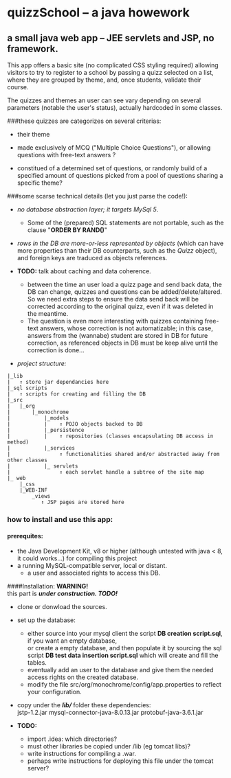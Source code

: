# quizzSchool – a java howework
## a small java web app – JEE servlets and JSP, no framework.

This app offers a basic site (no complicated CSS styling required) allowing visitors to try to register to a school by passing a quizz selected on a list, where they are grouped by theme, and, once students, validate their course.

The quizzes and themes an user can see vary depending on several parameters (notable the user's status), actually hardcoded in some classes.


###these quizzes are categorizes on several criterias:
* their theme

* made exclusively of MCQ ("Multiple Choice Questions"),
or allowing questions with free-text answers ?

* constitued of a determined set of questions, or randomly build of a specified amount of questions picked from a pool of questions sharing a specific theme?


###some scarse technical details (let you just parse the code!):
- *no database abstraction layer; it targets MySql 5*.
  * Some of the (prepared) SQL statements are  not portable, such as the clause "**ORDER BY RAND()**"

- *rows in the DB are more-or-less represented by objects* (which can have more properties than their DB counterparts, such as the *Quizz* object),
 and foreign keys are traduced as objects references.

- **TODO:** talk about caching and data coherence.
    * between the time an user load a quizz page and send back data, the DB can change, quizzes and questions can be added/delete/altered. So we need extra steps to ensure the data send back will be corrected according to the original quizz, even if it was deleted in the meantime.  
    * The question is even more interesting with quizzes containing free-text answers, whose correction is not automatizable; in this case, answers from the (wannabe) student are stored in DB for future correction, as referenced objects in DB must be keep alive until the correction is done...
    
- *project structure:*
```
|_lib
|   ↑ store jar dependancies here
|_sql scripts
|   ↑ scripts for creating and filling the DB
|_src
|   |_org
|       |_monochrome
|           |_models
|           |    ↑ POJO objects backed to DB 
|           |_persistence
|           |    ↑ repositories (classes encapsulating DB access in method)
|           |_services
|                ↑ functionalities shared and/or abstracted away from other classes
|           |_ servlets
|                ↑ each servlet handle a subtree of the site map
|_ web
    |_css
    |_WEB-INF
        _views
           ↑ JSP pages are stored here
```


### how to install and use this app:
#### prerequites:
* the Java Development Kit, v8 or higher (although untested with java < 8, it could works...) for compiling this project
* a running MySQL-compatible server, local or distant.
  * a user and associated rights to access this DB.

####Installation:
**WARNING!**  
 this part is _**under construction. TODO!**_
* clone or donwload the sources.

* set up the database:
   * either source into your mysql client the script **DB creation script.sql**, if you want an empty database,  
 or create a empty database, and then populate it by sourcing the sql script **DB test data insertion script.sql** which will create and fill the tables.
    * eventually add an user to the database and give them the needed access rights on the created database.
    * modify the file src/org/monochrome/config/app.properties to reflect your configuration.

* copy under the _**lib/**_ folder these dependencies:  
    jstp-1.2.jar
    mysql-connector-java-8.0.13.jar
    protobuf-java-3.6.1.jar
* __TODO:__
  * import .idea: which directories?
  * must other libraries be copied under /lib (eg tomcat libs)?
  * write instructions for compiling a .war.
  * perhaps write instructions for deploying this file under the tomcat server?
  
